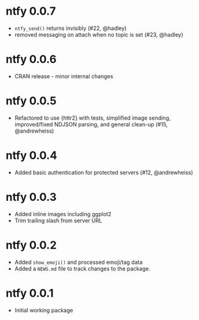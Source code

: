 # ntfy 0.0.7

* `ntfy_send()` returns invisibly (#22, @hadley)
* removed messaging on attach when no topic is set (#23, @hadley)

# ntfy 0.0.6

* CRAN release - minor internal changes

# ntfy 0.0.5

* Refactored to use {httr2} with tests, simplified image sending, improved/fixed 
  NDJSON parsing, and general clean-up (#15, @andrewheiss)

# ntfy 0.0.4

* Added basic authentication for protected servers (#12, @andrewheiss)

# ntfy 0.0.3

* Added inline images including ggplot2
* Trim trailing slash from server URL

# ntfy 0.0.2

* Added `show_emoji()` and processed emoji/tag data
* Added a `NEWS.md` file to track changes to the package.

# ntfy 0.0.1

* Initial working package
